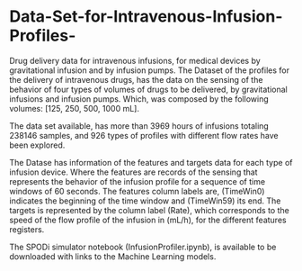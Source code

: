 # Data-Set-for-Intravenous-Infusion-Profiles-
Drug delivery data for intravenous infusions, for medical devices by gravitational infusion and by infusion pumps.
The Dataset of the profiles for the delivery of intravenous drugs, has the data on the sensing of the behavior of four types of volumes of drugs to be delivered, by gravitational infusions and infusion pumps. Which, was composed by the following volumes: [125, 250, 500, 1000 mL].

The data set available, has more than 3969 hours of infusions totaling 238146 samples, and 926 types of profiles with different flow rates have been explored.

The Datase has information of the features and targets data for each type of infusion device. Where the features are records of the sensing that represents the behavior of the infusion profile for a sequence of time windows of 60 seconds. The features column labels are, (TimeWin0) indicates the beginning of the time window and (TimeWin59) its end. The targets is represented by the column label (Rate), which corresponds to the speed of the flow profile of the infusion in (mL/h), for the different features registers. 

The SPODi simulator notebook (InfusionProfiler.ipynb), is available to be downloaded with links to the Machine Learning models.
